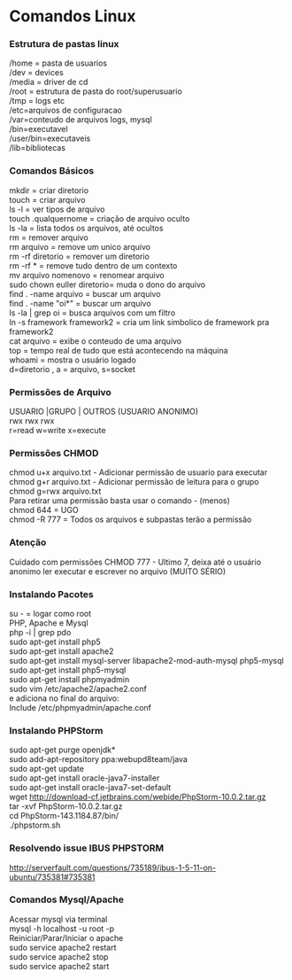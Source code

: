 # Comandos Linux

### Estrutura de pastas linux

/home = pasta de usuarios  
/dev = devices  
/media = driver de cd  
/root = estrutura de pasta do root/superusuario  
/tmp = logs etc  
/etc=arquivos de configuracao  
/var=conteudo de arquivos logs, mysql  
/bin=executavel  
/user/bin=executaveis  
/lib=bibliotecas  

### Comandos Básicos

mkdir = criar diretorio  
touch = criar arquivo  
ls -l = ver tipos de arquivo  
touch .qualquernome = criação de arquivo oculto  
ls -la = lista todos os arquivos, até ocultos  
rm = remover arquivo   
rm arquivo = remove um unico arquivo  
rm -rf diretorio = remover um diretorio  
rm -rf * = remove tudo dentro de um contexto  
mv arquivo nomenovo = renomear arquivo  
sudo chown euller diretorio= muda o dono do arquivo  
find . -name arquivo = buscar um arquivo  
find . -name "oi*" = buscar um arquivo  
ls -la | grep oi = busca arquivos com um filtro  
ln -s framework framework2 = cria um link simbolico de framework pra framework2  
cat arquivo = exibe o conteudo de uma arquivo  
top = tempo real de tudo que está acontecendo na máquina  
whoami = mostra o usuário logado  
d=diretorio , a = arquivo, s=socket  

### Permissões de Arquivo

USUARIO  |GRUPO  | OUTROS (USUARIO ANONIMO)  
rwx        rwx     rwx  
r=read w=write x=execute  

### Permissões CHMOD

chmod u+x arquivo.txt - Adicionar permissão de usuario para executar  
chmod g+r arquivo.txt - Adicionar permissão de leitura para o grupo  
chmod g=rwx arquivo.txt  
Para retirar uma permissão basta usar o comando - (menos)                       
chmod 644 = UGO  
chmod -R 777 = Todos os arquivos e subpastas terão a permissão  

### Atenção 

Cuidado com permissões CHMOD 777 - Ultimo 7, deixa até o usuário anonimo ler executar e escrever no arquivo (MUITO SÉRIO)  

### Instalando Pacotes

su - = logar como root  
PHP, Apache e Mysql  
php -i | grep pdo  
sudo apt-get install php5  
sudo apt-get install apache2  
sudo apt-get install mysql-server libapache2-mod-auth-mysql php5-mysql  
sudo apt-get install php5-mysql  
sudo apt-get install phpmyadmin  
sudo vim /etc/apache2/apache2.conf  
e adiciona no final do arquivo:  
Include /etc/phpmyadmin/apache.conf  

### Instalando PHPStorm

sudo apt-get purge openjdk*  
sudo add-apt-repository ppa:webupd8team/java  
sudo apt-get update  
sudo apt-get install oracle-java7-installer  
sudo apt-get install oracle-java7-set-default  
wget http://download-cf.jetbrains.com/webide/PhpStorm-10.0.2.tar.gz  
tar -xvf PhpStorm-10.0.2.tar.gz  
cd PhpStorm-143.1184.87/bin/  
./phpstorm.sh  

### Resolvendo issue IBUS PHPSTORM 

http://serverfault.com/questions/735189/ibus-1-5-11-on-ubuntu/735381#735381

### Comandos Mysql/Apache

Acessar mysql via terminal  
mysql -h localhost -u root -p  
Reiniciar/Parar/Iniciar o apache  
sudo service apache2 restart  
sudo service apache2 stop  
sudo service apache2 start  
